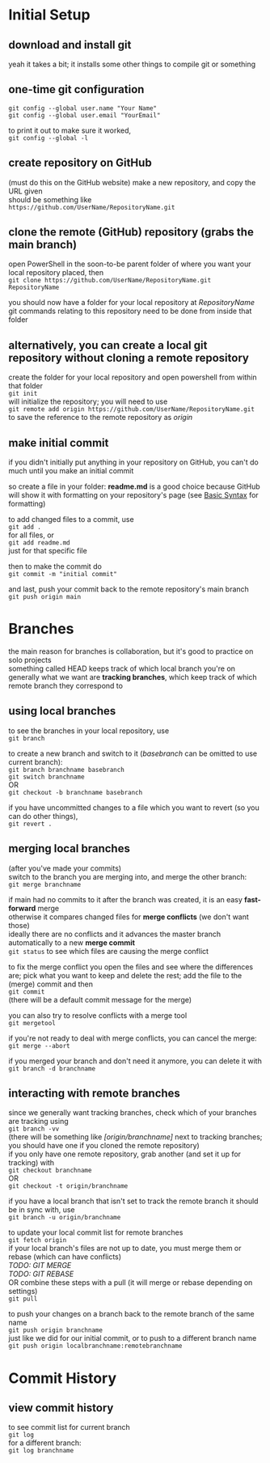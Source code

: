 # Initial Setup

## download and install git

yeah it takes a bit; it installs some other things to compile git or something

## one-time git configuration

`git config --global user.name "Your Name"`  
`git config --global user.email "YourEmail"`

to print it out to make sure it worked,  
`git config --global -l`

## create repository on GitHub

(must do this on the GitHub website) make a new repository, and copy the URL given  
should be something like  
`https://github.com/UserName/RepositoryName.git`

## clone the remote (GitHub) repository (grabs the main branch)

open PowerShell in the soon-to-be parent folder of where you want your local repository placed, then  
`git clone https://github.com/UserName/RepositoryName.git RepositoryName`

you should now have a folder for your local repository at *RepositoryName*  
git commands relating to this repository need to be done from inside that folder

## alternatively, you can create a local git repository without cloning a remote repository

create the folder for your local repository and open powershell from within that folder  
`git init`  
will initialize the repository; you will need to use  
`git remote add origin https://github.com/UserName/RepositoryName.git`  
to save the reference to the remote repository as *origin*

## make initial commit

if you didn't initially put anything in your repository on GitHub, you can't do much until you make an initial commit

so create a file in your folder: **readme.md** is a good choice because GitHub will show it with formatting on your repository's page (see [Basic Syntax](https://www.markdownguide.org/cheat-sheet/) for formatting)

to add changed files to a commit, use  
`git add .`  
for all files, or  
`git add readme.md`  
just for that specific file

then to make the commit do  
`git commit -m "initial commit"`

and last, push your commit back to the remote repository's main branch  
`git push origin main`

# Branches

the main reason for branches is collaboration, but it's good to practice on solo projects  
something called HEAD keeps track of which local branch you're on  
generally what we want are **tracking branches**, which keep track of which remote branch they correspond to

## using local branches

to see the branches in your local repository, use  
`git branch`

to create a new branch and switch to it (*basebranch* can be omitted to use current branch):  
`git branch branchname basebranch`  
`git switch branchname`  
OR  
`git checkout -b branchname basebranch`

if you have uncommitted changes to a file which you want to revert (so you can do other things),  
`git revert .`

## merging local branches

(after you've made your commits)  
switch to the branch you are merging into, and merge the other branch:  
`git merge branchname`  

if main had no commits to it after the branch was created, it is an easy **fast-forward** merge  
otherwise it compares changed files for **merge conflicts** (we don't want those)  
ideally there are no conflicts and it advances the master branch automatically to a new **merge commit**  
`git status` to see which files are causing the merge conflict

to fix the merge conflict you open the files and see where the differences are; pick what you want to keep and delete the rest; add the file to the (merge) commit and then  
`git commit`  
(there will be a default commit message for the merge)

you can also try to resolve conflicts with a merge tool  
`git mergetool`

if you're not ready to deal with merge conflicts, you can cancel the merge:
`git merge --abort`

if you merged your branch and don't need it anymore, you can delete it with  
`git branch -d branchname`

## interacting with remote branches

since we generally want tracking branches, check which of your branches are tracking using  
`git branch -vv`  
(there will be something like *\[origin/branchname]* next to tracking branches; you should have one if you cloned the remote repository)  
if you only have one remote repository, grab another (and set it up for tracking) with  
`git checkout branchname`  
OR  
`git checkout -t origin/branchname`

if you have a local branch that isn't set to track the remote branch it should be in sync with, use  
`git branch -u origin/branchname`

to update your local commit list for remote branches  
`git fetch origin`  
if your local branch's files are not up to date, you must merge them or rebase (which can have conflicts)  
*TODO: GIT MERGE*  
*TODO: GIT REBASE*  
OR combine these steps with a pull (it will merge or rebase depending on settings)  
`git pull`

to push your changes on a branch back to the remote branch of the same name  
`git push origin branchname`  
just like we did for our initial commit, or to push to a different branch name  
`git push origin localbranchname:remotebranchname`

# Commit History

## view commit history

to see commit list for current branch  
`git log`  
for a different branch:  
`git log branchname`
